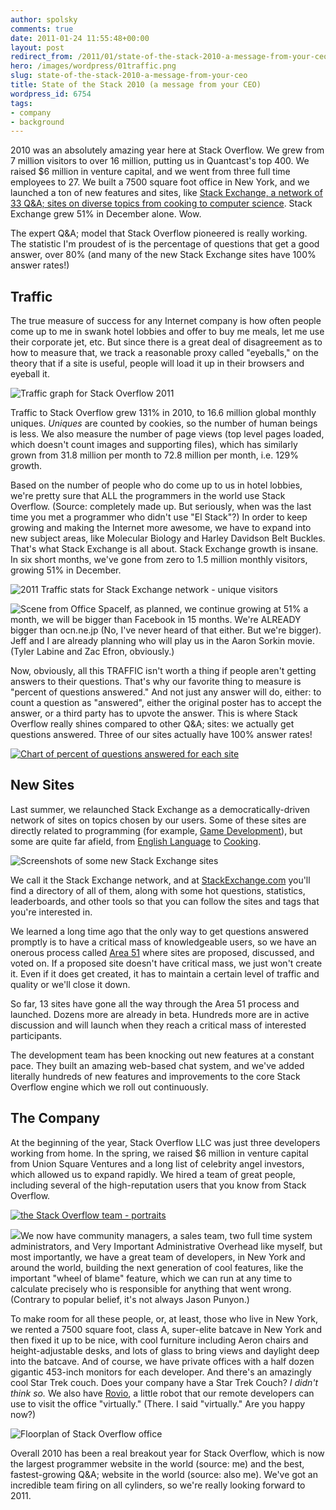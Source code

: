 ```yaml
---
author: spolsky
comments: true
date: 2011-01-24 11:55:48+00:00
layout: post
redirect_from: /2011/01/state-of-the-stack-2010-a-message-from-your-ceo
hero: /images/wordpress/01traffic.png
slug: state-of-the-stack-2010-a-message-from-your-ceo
title: State of the Stack 2010 (a message from your CEO)
wordpress_id: 6754
tags:
- company
- background
---
```


2010 was an absolutely amazing year here at Stack Overflow. We grew from 7 million visitors to over 16 million, putting us in Quantcast's top 400. We raised $6 million in venture capital, and we went from three full time employees to 27. We built a 7500 square foot office in New York, and we launched a ton of new features and sites, like [Stack Exchange, a network of 33 Q&A; sites on diverse topics from cooking to computer science](http://stackexchange.com/sites). Stack Exchange grew 51% in December alone. Wow.

The expert Q&A; model that Stack Overflow pioneered is really working. The statistic I'm proudest of is the percentage of questions that get a good answer, over 80% (and many of the new Stack Exchange sites have 100% answer rates!)



## Traffic



The true measure of success for any Internet company is how often people come up to me in swank hotel lobbies and offer to buy me meals, let me use their corporate jet, etc. But since there is a great deal of disagreement as to how to measure that, we track a reasonable proxy called "eyeballs," on the theory that if a site is useful, people will load it up in their browsers and eyeball it.

![Traffic graph for Stack Overflow 2011](/blog/images/wordpress/01traffic.png)

Traffic to Stack Overflow grew 131% in 2010, to 16.6 million global monthly uniques. *Uniques* are counted by cookies, so the number of human beings is less. We also measure the number of page views (top level pages loaded, which doesn't count images and supporting files), which has similarly grown from 31.8 million per month to 72.8 million per month, i.e. 129% growth.

Based on the number of people who do come up to us in hotel lobbies, we're pretty sure that ALL the programmers in the world use Stack Overflow. (Source: completely made up. But seriously, when was the last time you met a programmer who didn't use "El Stack"?) In order to keep growing and making the Internet more awesome, we have to expand into new subject areas, like Molecular Biology and Harley Davidson Belt Buckles. That's what Stack Exchange is all about. Stack Exchange growth is insane. In six short months, we've gone from zero to 1.5 million monthly visitors, growing 51% in December.

![2011 Traffic stats for Stack Exchange network - unique visitors](/blog/images/wordpress/02stackextraffic.png)

![Scene from Office Space](/blog/images/wordpress/03movie.png)If, as planned, we continue growing at 51% a month, we will be bigger than Facebook in 15 months. We're ALREADY bigger than ocn.ne.jp (No, I've never heard of that either. But we're bigger). Jeff and I are already planning who will play us in the Aaron Sorkin movie. (Tyler Labine and Zac Efron, obviously.)

Now, obviously, all this TRAFFIC isn't worth a thing if people aren't getting answers to their questions. That's why our favorite thing to measure is "percent of questions answered." And not just any answer will do, either: to count a question as "answered", either the original poster has to accept the answer, or a third party has to upvote the answer. This is where Stack Overflow really shines compared to other Q&A; sites: we actually get questions answered. Three of our sites actually have 100% answer rates!

[![Chart of percent of questions answered for each site](/blog/images/wordpress/04pctanswered.png)](/blog/images/wordpress/04pctanswered.png)



## New Sites



Last summer, we relaunched Stack Exchange as a democratically-driven network of sites on topics chosen by our users. Some of these sites are directly related to programming (for example, [Game Development](http://gamedev.stackexchange.com/)), but some are quite far afield, from [English Language](http://english.stackexchange.com/) to [Cooking](http://cooking.stackexchange.com/).


![Screenshots of some new Stack Exchange sites](/blog/images/wordpress/05newsites.png)

We call it the Stack Exchange network, and at [StackExchange.com](http://stackexchange.com/) you'll find a directory of all of them, along with some hot questions, statistics, leaderboards, and other tools so that you can follow the sites and tags that you're interested in.

We learned a long time ago that the only way to get questions answered promptly is to have a critical mass of knowledgeable users, so we have an onerous process called [Area 51](http://area51.stackexchange.com/) where sites are proposed, discussed, and voted on. If a proposed site doesn't have critical mass, we just won't create it. Even if it does get created, it has to maintain a certain level of traffic and quality or we'll close it down.

So far, 13 sites have gone all the way through the Area 51 process and launched. Dozens more are already in beta. Hundreds more are in active discussion and will launch when they reach a critical mass of interested participants.

The development team has been knocking out new features at a constant pace. They built an amazing web-based chat system, and we've added literally hundreds of new features and improvements to the core Stack Overflow engine which we roll out continuously.



## The Company



At the beginning of the year, Stack Overflow LLC was just three developers working from home. In the spring, we raised $6 million in venture capital from Union Square Ventures and a long list of celebrity angel investors, which allowed us to expand rapidly. We hired a team of great people, including several of the high-reputation users that you know from Stack Overflow. 

[![the Stack Overflow team - portraits](http://blog.stackoverflow.com/wp-content/uploads/06team.png)](http://stackoverflow.com/about/team)

[![](http://blog.stackoverflow.com/wp-content/uploads/07notpunyon.png)](http://meta.stackoverflow.com/questions/71780/lol-debugging-are-we-so-homepage-alerts-false)We now have community managers, a sales team, two full time system administrators, and Very Important Administrative Overhead like myself, but most importantly, we have a great team of developers, in New York and around the world, building the next generation of cool features, like the important "wheel of blame" feature, which we can run at any time to calculate precisely who is responsible for anything that went wrong. (Contrary to popular belief, it's not always Jason Punyon.)

To make room for all these people, or, at least, those who live in New York, we rented a 7500 square foot, class A, super-elite batcave in New York and then fixed it up to be nice, with cool furniture including Aeron chairs and height-adjustable desks, and lots of glass to bring views and daylight deep into the batcave. And of course, we have private offices with a half dozen gigantic 453-inch monitors for each developer. And there's an amazingly cool Star Trek couch. Does your company have a Star Trek Couch? *I didn't think so.* We also have [Rovio](http://www.wowwee.com/en/products/tech/telepresence/rovio/rovio), a little robot that our remote developers can use to visit the office "virtually." (There. I said "virtually." Are you happy now?)

![Floorplan of Stack Overflow office](/blog/images/wordpress/08office.png)

Overall 2010 has been a real breakout year for Stack Overflow, which is now the largest programmer website in the world (source: me) and the best, fastest-growing Q&A; website in the world (source: also me). We've got an incredible team firing on all cylinders, so we're really looking forward to 2011.
